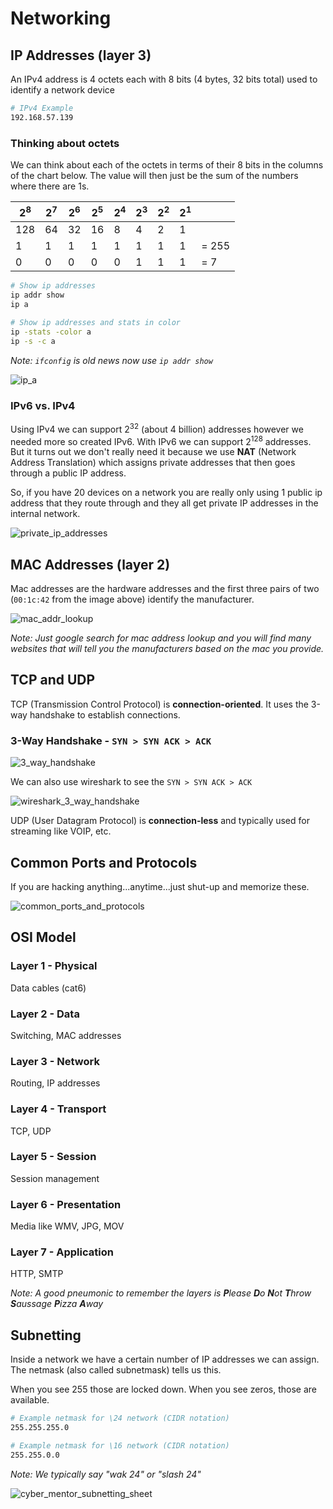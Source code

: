 # Networking

## IP Addresses (layer 3)

An IPv4 address is 4 octets each with 8 bits (4 bytes, 32 bits total) used to identify a network device

```bash
# IPv4 Example
192.168.57.139
```

### Thinking about octets
We can think about each of the octets in terms of their 8 bits in the columns of the chart below. The value will then just be the sum of the numbers where there are 1s.

| 2<sup>8</sup> | 2<sup>7</sup> | 2<sup>6</sup> | 2<sup>5</sup> | 2<sup>4</sup> | 2<sup>3</sup> | 2<sup>2</sup> | 2<sup>1</sup> | |
| -- | -- | -- | -- | -- | -- | -- | -- | -- |
| 128 | 64 | 32 | 16 | 8 | 4 | 2 | 1 |  |
| 1 | 1 | 1 | 1 | 1 | 1 | 1 | 1 | = 255 |
| 0 | 0 | 0 | 0 | 0 | 1 | 1 | 1 | = 7 |

```bash
# Show ip addresses
ip addr show
ip a

# Show ip addresses and stats in color
ip -stats -color a
ip -s -c a
```

*Note: `ifconfig` is old news now use `ip addr show`*

![ip_a](../assets/ip_a.png)

### IPv6 vs. IPv4

Using IPv4 we can support 2<sup>32</sup> (about 4 billion) addresses however we needed more so created IPv6. With IPv6 we can support 2<sup>128</sup> addresses. But it turns out we don't really need it because we use **NAT** (Network Address Translation) which assigns private addresses that then goes through a public IP address. 

So, if you have 20 devices on a network you are really only using 1 public ip address that they route through and they all get private IP addresses in the internal network.

![private_ip_addresses](../assets/private_ip_addresses.png)

## MAC Addresses (layer 2)

Mac addresses are the hardware addresses and the first three pairs of two (`00:1c:42` from the image above) identify the manufacturer.

![mac_addr_lookup](../assets/mac_addr_lookup.png)

*Note: Just google search for mac address lookup and you will find many websites that will tell you the manufacturers based on the mac you provide.*

## TCP and UDP

TCP (Transmission Control Protocol) is **connection-oriented**. It uses the 3-way handshake to establish connections.

### 3-Way Handshake - `SYN > SYN ACK > ACK`

![3_way_handshake](../assets/3_way_handshake.png)

We can also use wireshark to see the `SYN > SYN ACK > ACK`

![wireshark_3_way_handshake](../assets/wireshark_3_way_handshake.png)

UDP (User Datagram Protocol) is **connection-less** and typically used for streaming like VOIP, etc.

## Common Ports and Protocols

If you are hacking anything...anytime...just shut-up and memorize these.

![common_ports_and_protocols](../assets/common_ports_and_protocols.png)

## OSI Model

### Layer 1 - Physical
Data cables (cat6)

### Layer 2 - Data
Switching, MAC addresses

### Layer 3 - Network
Routing, IP addresses

### Layer 4 - Transport
TCP, UDP

### Layer 5 - Session
Session management

### Layer 6 - Presentation
Media like WMV, JPG, MOV

### Layer 7 - Application
HTTP, SMTP

*Note: A good pneumonic to remember the layers is **P**lease **D**o **N**ot **T**hrow **S**aussage **P**izza **A**way*

## Subnetting

Inside a network we have a certain number of IP addresses we can assign. The netmask (also called subnetmask) tells us this.

When you see 255 those are locked down. When you see zeros, those are available.

```bash
# Example netmask for \24 network (CIDR notation)
255.255.255.0 
```

```bash
# Example netmask for \16 network (CIDR notation)
255.255.0.0
```

*Note: We typically say "wak 24" or "slash 24"*

![cyber_mentor_subnetting_sheet](../assets/cyber_mentor_subnetting_sheet.png)
